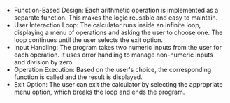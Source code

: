 - Function-Based Design:
Each arithmetic operation is implemented as a separate function. This makes the logic reusable and easy to maintain.
- User Interaction Loop:
The calculator runs inside an infinite loop, displaying a menu of operations and asking the user to choose one. The loop continues until the user selects the exit option.
- Input Handling:
The program takes two numeric inputs from the user for each operation. It uses error handling to manage non-numeric inputs and division by zero.
- Operation Execution:
Based on the user's choice, the corresponding function is called and the result is displayed.
- Exit Option:
The user can exit the calculator by selecting the appropriate menu option, which breaks the loop and ends the program.
